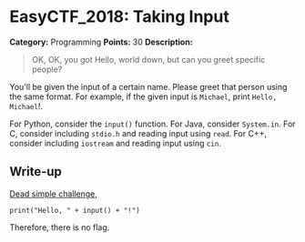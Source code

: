 # EasyCTF_2018: Taking Input

**Category:** Programming
**Points:** 30
**Description:**

>OK, OK, you got Hello, world down, but can you greet specific people?

You'll be given the input of a certain name. Please greet that person using the same format. For example, if the given input is `Michael`, print `Hello, Michael`!.

For Python, consider the `input()` function.
For Java, consider `System.in`.
For C, consider including `stdio.h` and reading input using `read`.
For C++, consider including `iostream` and reading input using `cin`.

## Write-up
[Dead simple challenge](solve.py),

    print("Hello, " + input() + "!")

Therefore, there is no flag.
